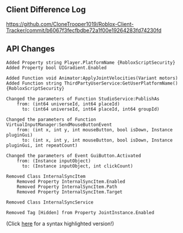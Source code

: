 ## Client Difference Log

https://github.com/CloneTrooper1019/Roblox-Client-Tracker/commit/b6067f3fecfbdbe72a1f00e19264283fd74230fd

## API Changes

```plain
Added Property string Player.PlatformName {RobloxScriptSecurity}
Added Property bool UIGradient.Enabled

Added Function void Animator:ApplyJointVelocities(Variant motors)
Added Function string ThirdPartyUserService:GetUserPlatformName() {RobloxScriptSecurity}

Changed the parameters of Function StudioService:PublishAs 
	from: (int64 universeId, int64 placeId)
	  to: (int64 universeId, int64 placeId, int64 groupId)

Changed the parameters of Function VirtualInputManager:SendMouseButtonEvent 
	from: (int x, int y, int mouseButton, bool isDown, Instance pluginGui)
	  to: (int x, int y, int mouseButton, bool isDown, Instance pluginGui, int repeatCount)

Changed the parameters of Event GuiButton.Activated 
	from: (Instance inputObject)
	  to: (Instance inputObject, int clickCount)

Removed Class InternalSyncItem
	Removed Property InternalSyncItem.Enabled
	Removed Property InternalSyncItem.Path
	Removed Property InternalSyncItem.Target

Removed Class InternalSyncService

Removed Tag [Hidden] from Property JointInstance.Enabled
```

(Click [here](https://clonetrooper1019.github.io/Roblox-API-History.html#423) for a syntax highlighted version!)